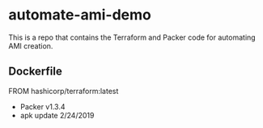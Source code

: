 # automate-ami-demo
This is a repo that contains the Terraform and Packer code for automating AMI creation.



## Dockerfile
FROM hashicorp/terraform:latest
* Packer v1.3.4
* apk update  2/24/2019

